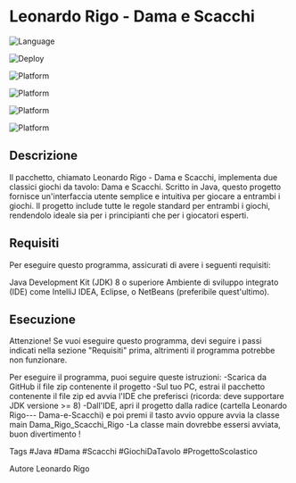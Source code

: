# Leonardo Rigo - Dama e Scacchi

![Language](https://img.shields.io/badge/Language-Java-yellowgreen?style=flat)

![Deploy](https://img.shields.io/badge/Deploy%20pacchetto-Pass-brightgreen)

![Platform](https://img.shields.io/badge/Cartelle-Pass-brightgreen)

![Platform](https://img.shields.io/badge/Codice%20sorgente-Pass-brightgreen)

![Platform](https://img.shields.io/badge/README-Pass-brightgreen)

![Platform](https://img.shields.io/badge/CHANGELOG-Pass-brightgreen)

## Descrizione
Il pacchetto, chiamato Leonardo Rigo - Dama e Scacchi, implementa due classici giochi da tavolo: Dama e Scacchi. Scritto in Java, questo progetto fornisce un'interfaccia utente semplice e intuitiva per giocare a entrambi i giochi. Il progetto include tutte le regole standard per entrambi i giochi, rendendolo ideale sia per i principianti che per i giocatori esperti.

## Requisiti
Per eseguire questo programma, assicurati di avere i seguenti requisiti:

Java Development Kit (JDK) 8 o superiore
Ambiente di sviluppo integrato (IDE) come IntelliJ IDEA, Eclipse, o NetBeans (preferibile quest'ultimo).

## Esecuzione
Attenzione! Se vuoi eseguire questo programma, devi seguire i passi indicati nella sezione "Requisiti" prima, altrimenti il programma potrebbe non funzionare.

Per eseguire il programma, puoi seguire queste istruzioni:
-Scarica da GitHub il file zip contenente il progetto
-Sul tuo PC, estrai il pacchetto contenente il file zip ed avvia l'IDE che preferisci (ricorda: deve supportare JDK versione >= 8)
-Dall'IDE, apri il progetto dalla radice (cartella Leonardo Rigo--- Dama-e-Scacchi) e poi premi il tasto avvio oppure avvia la classe main Dama_Rigo_Scacchi_Rigo
-La classe main dovrebbe essersi avviata, buon divertimento !


Tags
#Java #Dama #Scacchi #GiochiDaTavolo #ProgettoScolastico

Autore
Leonardo Rigo
